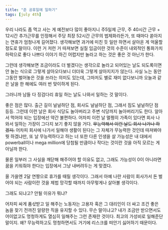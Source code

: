 ```yaml
---
title: "준 공휴일에 일하기"
tags: [july 4th]
---
```


우리 나라도 좀 먹고 사는 게 예전보다 많이 좋아지니 주5일제 근무, 주 40시간 근무 + 12시간 추가근무를 인정해서 주당 최장 52시간 근무의 법제화라든가, 또 때마다 쏟아지는 연휴가 엄청나게 길어졌다. 생각해보면 과거에 미친 듯 일만 하면서 살아온 게 억울할 정도로 말이다. 이런 거 저런 거 따져보면 실질 임금이란 것의 수준이 내외적인 통화가치하락으로 좋다 나쁘다 이야기 하긴 어렵지만 놀라고 하는 것은 좋은 것 아닌가 한다. 

그런데 생각해보면 조금이라도 더 벌겠다는 생각으로 놀라고 되어있는 날도 되도록이면 안 놀는 식으로 그렇게 살아오다보니 더더욱 그렇게 살아지지가 않는다. 사실 노는 동안 그동안 벌어놓은 것을 쓰라는 의미도 있는데, 그마저도 별로 재미 없다보니까 오늘과 같은 날을 한 해에도 여러 번 맞이하게 된다.

그러니까 남들 다 징검다리 휴일 하는 날도 나와서 일하는 것 말이다. 

좋은 점은 많다. 출근 길이 널널하단 점, 회사도 널널하단 점, 그래서 짐도 널널하단 점 등등. 그런데 이런 날은 회사 식당도 놀아버리고 주변 식당까지 놀아버리기도 한다. 알아서 먹어야 되는 입장에선 약간 불편하다. 어차피 이런 날 멀쩡히 가족이 있다면 회사 나와서 일하는 가장이 그다지 보기 좋지 않을 거다. ~~무능력해서 이런 날도 회사 나가나 하겠지.~~ 어차피 회사에 나가서 일해야 생활이 된다는 그 자체가 무능력한 것인데 따져봐야 뭣 하겠냐만, 또 날 무능력하다고 하는 너 또한 다른 인생을 살 가능성은 내 대에서 powerball이나 mega million에 당첨될 만큼이나 작다는 것이란 것을 아직 모르는 게 아닐까 한다.

물론 일부러 그 사실을 깨닫해 해주어야 할 이유도 없고, 그래도 가능성이 0이 아니라면 꿈을 키워줘야 한다는 입장에서 그냥 내버려두는 게 맞겠다.

올 가을엔 2달 연짱으로 휴가를 때릴 생각이다. 그래서 아예 나란 사람이 회사가서 돈 벌어야 되는 사람이란 것을 제법 망각할 때까지 아무렇게나 살아볼 생각이다. 

그래도 되냐고? 안될 이유가 뭐냐? 

어차피 싸게 품삯받고 일 해주는 노동자는 고용자 혹은 그 대리인이 더 싸고 조건 좋은 놈을 찾기 전까진 알량한 직을 유지할 수 있다. 무슨 말이냐고? 내가 조금만 받으면서도 어이없고도 멍청하게도 열심히 일해주는 그런 존재란 것이다. 최고의 가성비로 일해준단 말이지. 왜? 무능력하고도 멍청하면서도 거기에 리스크를 떠안기 싫어하기 때문이다. 